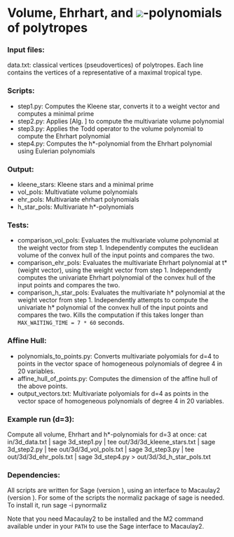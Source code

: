 # Volume, Ehrhart, and <img src="https://latex.codecogs.com/gif.latex?\dpi{250}h^*">-polynomials of polytropes

### Input files:
data.txt: classical vertices (pseudovertices) of polytropes. Each line contains the vertices of a representative of a maximal tropical type.

### Scripts:
- step1.py: Computes the Kleene star, converts it to a weight vector and computes a minimal prime
- step2.py: Applies [Alg. ] to compute the multivariate volume polynomial
- step3.py: Applies the Todd operator to the volume polynomial to compute the Ehrhart polynomial
- step4.py: Computes the h\*-polynomial from the Ehrhart polynomial using Eulerian polynomials

### Output:
- kleene_stars: Kleene stars and a minimal prime
- vol_pols: Multivatiate volume polynomials
- ehr_pols: Multivariate ehrhart polynomials
- h_star_pols: Multivariate h\*-polynomials

### Tests:
- comparison_vol_pols: Evaluates the multivariate volume polynomial at the weight vector from step 1. Independently computes the euclidean volume of the convex hull of the input points and compares the two.
- comparison_ehr_pols: Evaluates the multivariate Ehrhart polynomial at t\*(weight vector), using the weight vector from step 1. Independently computes the univariate Ehrhart polynomial of the convex hull of the input points and compares the two.
- comparison_h_star_pols: Evaluates the multivariate h\* polynomial at the weight vector from step 1. Independently attempts to compute the univariate h\* polynomial of the convex hull of the input points and compares the two. Kills the computation if this takes longer than `MAX_WAITING_TIME = 7 * 60` seconds.

### Affine Hull:
- polynomials_to_points.py: Converts multivariate polyomials for d=4 to points in the vector space of homogeneous polynomials of degree 4 in 20 variables. 
- affine_hull_of_points.py: Computes the dimension of the affine hull of the above points.
- output_vectors.txt: Multivariate polyomials for d=4 as points in the vector space of homogeneous polynomials of degree 4 in 20 variables. 

### Example run (d=3):
Compute all volume, Ehrhart and h\*-polynomials for d=3 at once:
cat in/3d_data.txt | sage 3d_step1.py | tee out/3d/3d_kleene_stars.txt | sage 3d_step2.py | tee out/3d/3d_vol_pols.txt | sage 3d_step3.py | tee out/3d/3d_ehr_pols.txt | sage 3d_step4.py > out/3d/3d_h_star_pols.txt

### Dependencies:
All scripts are written for Sage (version ), using an interface to Macaulay2 (version ).
For some of the scripts the normaliz package of sage is needed. To install it, run
	sage -i pynormaliz

Note that you need Macaulay2 to be installed and the M2 command available under in your `PATH` to use the Sage interface to Macaulay2.
